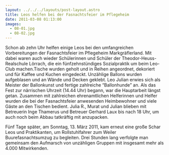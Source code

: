 ```yaml
---
layout: ../../../layouts/post-layout.astro
title: Leos helfen bei der Fasnachtsfeier im Pflegeheim
date: 2011-03-08 01:13:00
images:
  - 08-01.jpg
  - 08-02.jpg
---
```


Schon ab zehn Uhr helfen einige Leos bei den umfangreichen Vorbereitungen der Fasnachtsfeier im Pflegeheim Markgräflerland. Mit dabei waren auch wieder Schülerinnen und Schüler der Theodor-Heuss-Realschule Lörrach, die ein fünfzehnstündiges Sozialpraktik um beim Leo-Club machen.Tische wurden geholt und in Reihen angeordnet, dekoriert und für Kaffee und Kuchen eingedeckt. Unzählige Ballons wurden aufgeblasen und an Wände und Decken geklebt. Leo Julian erwies sich als Meister der Ballonkunst und fertige zahlreiche “Ballonhunde” an. Als das Fest zur närrischen Uhrzeit (14.44 Uhr) begann, war die Hauptarbeit längst getan. Zusammen mit zahlreichen ehrenamtlichen Helferinnen und Helfer wurden die bei der Fasnachtsfeier anwesenden Heimbewohner und viele Gäste an den Tischen bedient. Julia R., Murat und Julian blieben mit Betreuerin Inge Thamerus und Betreuer Gerhard Laux bis nach 18 Uhr, um auch noch beim Abbau tatkräftig mit anzupacken.

Fünf Tage später, am Sonntag, 13. März 2011, kam erneut eine große Schar Leos und Praktikanten, um Rollstuhlfahrer zum Weiler Buurefasnachtsumzug zu begleiten. Drei Stunden lang verfolgte man gemeinsam den Aufmarsch von unzähligen Gruppen mit insgesamt mehr als 4.000 Mitwirkenden.
